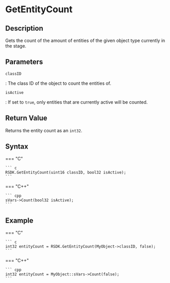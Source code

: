 # GetEntityCount

## Description
Gets the count of the amount of entities of the given object type currently in the stage.

## Parameters
`classID`

:   The class ID of the object to count the entities of.

`isActive`

:   If set to `true`, only entities that are currently active will be counted.

## Return Value
Returns the entity count as an `int32`.

## Syntax
=== "C"

	``` c
	RSDK.GetEntityCount(uint16 classID, bool32 isActive);
	```

=== "C++"

	``` cpp
	sVars->Count(bool32 isActive);
	```

## Example
=== "C"

	``` c
	int32 entityCount = RSDK.GetEntityCount(MyObject->classID, false);
	```

=== "C++"

	``` cpp
	int32 entityCount = MyObject::sVars->Count(false);
	```
